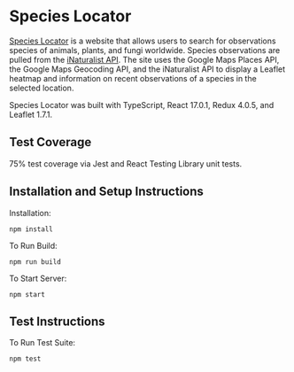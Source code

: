 # Species Locator

[Species Locator](https://specieslocator.web.app) is a website that allows users to search for observations species of animals, plants, and fungi worldwide. Species observations are pulled from the [iNaturalist API](https://api.inaturalist.org/v1/docs). The site uses the Google Maps Places API, the Google Maps Geocoding API, and the iNaturalist API to display a Leaflet heatmap and information on recent observations of a species in the selected location.

Species Locator was built with TypeScript, React 17.0.1, Redux 4.0.5, and Leaflet 1.7.1.

## Test Coverage

75% test coverage via Jest and React Testing Library unit tests.

## Installation and Setup Instructions

Installation:

`npm install`

To Run Build:

`npm run build`

To Start Server:

`npm start`

## Test Instructions

To Run Test Suite:

`npm test`
